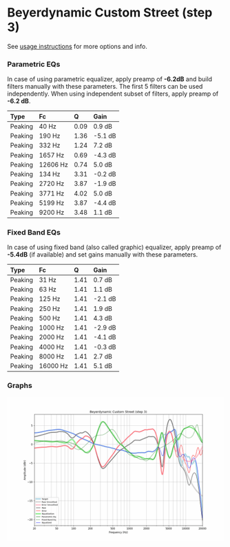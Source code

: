 # Beyerdynamic Custom Street (step 3)
See [usage instructions](https://github.com/jaakkopasanen/AutoEq#usage) for more options and info.

### Parametric EQs
In case of using parametric equalizer, apply preamp of **-6.2dB** and build filters manually
with these parameters. The first 5 filters can be used independently.
When using independent subset of filters, apply preamp of **-6.2 dB**.

| Type    | Fc       |    Q | Gain    |
|:--------|:---------|:-----|:--------|
| Peaking | 40 Hz    | 0.09 | 0.9 dB  |
| Peaking | 190 Hz   | 1.36 | -5.1 dB |
| Peaking | 332 Hz   | 1.24 | 7.2 dB  |
| Peaking | 1657 Hz  | 0.69 | -4.3 dB |
| Peaking | 12606 Hz | 0.74 | 5.0 dB  |
| Peaking | 134 Hz   | 3.31 | -0.2 dB |
| Peaking | 2720 Hz  | 3.87 | -1.9 dB |
| Peaking | 3771 Hz  | 4.02 | 5.0 dB  |
| Peaking | 5199 Hz  | 3.87 | -4.4 dB |
| Peaking | 9200 Hz  | 3.48 | 1.1 dB  |

### Fixed Band EQs
In case of using fixed band (also called graphic) equalizer, apply preamp of **-5.4dB**
(if available) and set gains manually with these parameters.

| Type    | Fc       |    Q | Gain    |
|:--------|:---------|:-----|:--------|
| Peaking | 31 Hz    | 1.41 | 0.7 dB  |
| Peaking | 63 Hz    | 1.41 | 1.1 dB  |
| Peaking | 125 Hz   | 1.41 | -2.1 dB |
| Peaking | 250 Hz   | 1.41 | 1.9 dB  |
| Peaking | 500 Hz   | 1.41 | 4.3 dB  |
| Peaking | 1000 Hz  | 1.41 | -2.9 dB |
| Peaking | 2000 Hz  | 1.41 | -4.1 dB |
| Peaking | 4000 Hz  | 1.41 | -0.3 dB |
| Peaking | 8000 Hz  | 1.41 | 2.7 dB  |
| Peaking | 16000 Hz | 1.41 | 5.1 dB  |

### Graphs
![](./Beyerdynamic%20Custom%20Street%20(step%203).png)